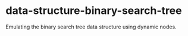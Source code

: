 # data-structure-binary-search-tree
Emulating the binary search tree data structure using dynamic nodes.
